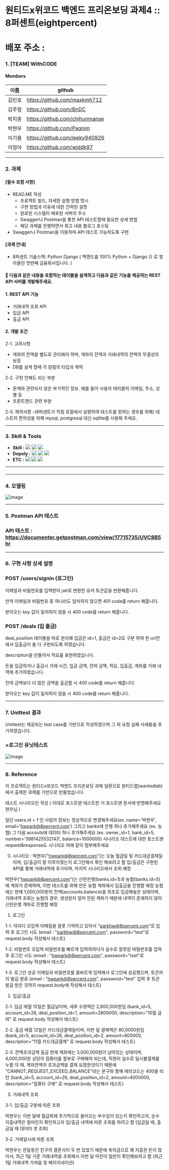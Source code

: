 # 원티드x위코드 백엔드 프리온보딩 과제4 :: 8퍼센트(eightpercent)

# 배포 주소 : 

### 1. [TEAM] WithCODE

#### Members

| 이름   | github                         |
| ------ | ------------------------------ |
| 김민호 | https://github.com/maxkmh712   |
| 김주형 | https://github.com/BnDC        |
| 박치훈 | https://github.com/chihunmanse |
| 박현우 | https://github.com/Pagnim      |
| 이기용 | https://github.com/leeky940926 |
| 이정아 | https://github.com/wjddk97     |

-----

### 2. 과제

#### [필수 포함 사항]

- READ.ME 작성
  - 프로젝트 빌드, 자세한 실행 방법 명시
  - 구현 방법과 이유에 대한 간략한 설명
  - 완료된 시스템이 배포된 서버의 주소
  - Swagger나 Postman을 통한 API 테스트할때 필요한 상세 방법
  - 해당 과제를 진행하면서 회고 내용 블로그 포스팅
- Swagger나 Postman을 이용하여 API 테스트 가능하도록 구현

#### [과제  안내]

- 8퍼센트 기술스택: Python Django ( 백엔드를 100% Python + Django 으 로 쌓아올린 첫번째 금융회사입니다. )

#### 📝 다음과 같은 내용을 포함하는 테이블을 설계하고 다음과 같은 기능을 제공하는 REST API 서버를 개발해주세요.

#### 1. REST API 기능

- 거래내역 조회 API
- 입금 API
- 출금 API

#### 2. 개발 조건

2-1. 고려사항
- 계좌의 잔액을 별도로 관리해야 하며, 계좌의 잔액과 거래내역의 잔액의 무결성의 보장
- DB를 설계 할때 각 칼럼의 타입과 제약

2-2. 구현 안해도 되는 부분
- 문제와 관련되지 않은 부가적인 정보. 예를 들어 사용자 테이블의 이메일, 주소, 성별 등
- 프론트앤드 관련 부분

2-3. 제약사항
-(8퍼센트가 직접 로컬에서 실행하여 테스트를 원하는 경우를 위해) 테스트의 편의성을 위해 mysql, postgresql 대신 sqllite를 사용해 주세요.


-----

### 3. Skill & Tools

- **Skill :** <img src="https://img.shields.io/badge/Python-3776AB?style=for-the-badge&logo=Python&logoColor=white"/>&nbsp;<img src="https://img.shields.io/badge/Django-092E20?style=for-the-badge&logo=Django&logoColor=white"/>&nbsp;<img src="https://img.shields.io/badge/MySQL-4479A1?style=for-the-badge&logo=MySQL&logoColor=white"/>
- **Depoly :** <img src="https://img.shields.io/badge/AWS EC2-232F3E?style=for-the-badge&logo=Amazon AWS&logoColor=white"/>&nbsp;<img src="https://img.shields.io/badge/AWS RDS-232F3E?style=for-the-badge&logo=Amazon AWS&logoColor=white"/>&nbsp;<img src="https://img.shields.io/badge/Docker-2496ED?style=for-the-badge&logo=Docker&logoColor=white"/> <br>
- **ETC :**  <img src="https://img.shields.io/badge/Git-F05032?style=for-the-badge&logo=Git&logoColor=white"/>&nbsp;<img src="https://img.shields.io/badge/Github-181717?style=for-the-badge&logo=Github&logoColor=white"/>&nbsp;<img src="https://img.shields.io/badge/Postman-FF6C37?style=for-the-badge&logo=Postman&logoColor=white"/>

-----

### 

-----

### 4. 모델링

![image](https://user-images.githubusercontent.com/75020336/141411964-a32b7190-5430-4eb3-b34f-f5b4c2bd8de6.png)

-----

### 5. Postman API 테스트

### API 테스트 : https://documenter.getpostman.com/view/17715735/UVC8B5hr

-----

### 6. 구현 사항 상세 설명

### POST /users/signin (로그인)

이메일과 비밀번호를 입력받아 jwt로 변환한 유저 토큰값을 반환해줍니다.

만약 이메일과 비밀번호 중 하나라도 일치하지 않으면 401 code를 return 해줍니다.

받아오는 key 값이 일치하지 않을 시 400 code를 return 해줍니다.

### POST /deals (입 출금)

deal_position 테이블을 따로 분리해 입금은 id=1, 출금은 id=2로 구분 하여 한 url안에서
입출금이 둘 다 구현되도록 하였습니다.

description을 만들어서 적요를 표현하였습니다.

돈을 입금하거나 출금시 거래 시간, 입금 금액, 잔여 금액, 적요, 입출금, 계좌를 거래 내역에 추가하였습니다.

잔여 금액보다 더 많은 금액을 출금할 시 400 code를 return 해줍니다.

받아오는 key 값이 일치하지 않을 시 400 code를 return 해줍니다.

-----

### 7. Unittest 결과

Unittest는 제공되는 test case를 기반으로 작성하였으며 그 외 요청 실패 사례들을 추가하였습니다.

### >로그인 유닛테스트
![image](https://user-images.githubusercontent.com/75020336/141413507-dfe89234-cb7d-4226-be45-4c04b08ade15.png)

-----

### 8. Reference

이 프로젝트는 원티드x위코드 백엔드 프리온보딩 과제 일환으로 원티드랩(wantedlab)에서 출제한 과제를 기반으로 만들었습니다.



테스트 시나리오만 작성 ( 이대로 포스트맨 테스트한 거 포스트맨 문서에 반영해주세요 현우님 )

일단 users.id = 1 인 사람의 정보는 정상적으로 변경해주세요(ex. name='박현우', email='hwpark@8percent.com')
그리고 banks에 은행 하나 추가해주세요 (ex. 농협)
그 다음 accouts에 데이터 하나 추가해주세요 (ex. owner_id=1, bank_id=5, number='3981425532143', balance=1000000)
시나리오 테스트에 대한 포스트맨 request&response도 시나리오 아래 같이 첨부해주세요

0. 시나리오
: 박현우("hwpark@8percent.com")는 오늘 월급일 및 카드대금결제일이며, 입/출금이 잘 이루어졌는지 로그인해서 확인 해보려고 함
입/출금은 구현된 API를 통해 거래내역에 추가되며, 마지막 시나리오에서 조회 예정

박현우("hwpark@8percent.com")는 신한은행(banks.id=1)과 농협(banks.id=5)에 계좌가 존재하며, 
이번 테스트를 위해 만든 농협 계좌에서 입출금을 진행할 예정
농협에는 현재 1,000,000원의 잔액(accounts.balance)을 최초로 입금해놓은 상태이며,
거래내역 조회는 농협의 경우, 생성된지 얼마 안된 계좌기 때문에 내역이 존재하지 않아 신한은행 계좌로 진행할 예정


1. 로그인

1-1. 아이디 오입력
이메일을 잘못 기억하고 있어서 "parkhw@8percent.com"로 입력 후 로그인 시도
(email : "parkhw@8percent.com", password="test"로 request.body 작성해서 테스트) 

1-2. 비밀번호 오입력
비밀번호를 빠르게 입력하려다가 실수로 잘못된 비밀번호를 입력 후 로그인 시도
(email : "hwpark@8percent.com", password="tset"로 request.body 작성해서 테스트)

1-3. 로그인 성공
이메일과 비밀번호를 올바르게 입력해서 로그인에 성공했으며, 토큰까지 발급 완료
(email : "hwpark@8percent.com", password="test" 입력 후 토큰 발급 받은 것까지 request.body에 작성해서 테스트)


2. 입금/출금

2-1. 입금
매월 12일은 월급날이며, 세후 수령액은 2,800,000원임
(bank_id=5, account_id=26, deal_position_id=1, amount=2800000, description="10월 급여" 로 request.body 작성해서 테스트)

2-2. 출금
매월 12일은 카드대금결제일이며, 이번 달 결제액은 80,0000원임
(bank_id=5, account_id=26, deal_position_id=2, amount=800000, description="11월 카드대금결제" 로 request.body 작성해서 테스트)

2-3. 잔액초과금액 출금
현재 계좌에는 3,000,000원이 남아있는 상태이며, 4,000,000원 상당의 컴퓨터를 할부로 구매해야 되는데, 직원이 실수로 일시불결제를 누름
이 때, 계좌잔액의 초과금액을 결제 요청한것이기 때문에 "CANNOT_REQUEST_EXCEED_BALANCE"라는 문구와 함께 에러코드는 400을 리턴
(bank_id=5, account_id=26, deal_position_id=2, amount=4000000, description="컴퓨터 구매" 로 request.body 작성해서 테스트)


3. 거래내역 조회

3-1. 입/출금 구분에 따른 조회

박현우는 이번 달에 월급외에 추가적으로 들어오는 부수입이 있는지 확인하고자, 순수 지출내역은 얼마인지 확인하고자 입/출금 내역에 따른 조회를 하려고 함
(입금일 때, 출금일 때 데이터 셋 조회)

3-2. 거래일시에 따른 조회

박현우는 한달동안 친구의 결혼식이 두 번 있었기 때문에 축의금으로 꽤 지출한 돈이 많아서, 최근 1달 기준 거래내역을 조회해서 이번 달 마진이 얼만지 확인해보려고 함
(최근 1달 거래내역 가져옴 및 페이지네이션)

